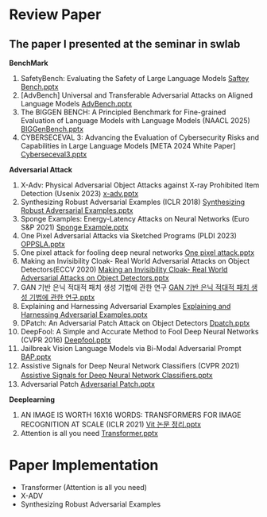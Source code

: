 # Review Paper  
## The paper I presented at the seminar in swlab

**BenchMark**  
1. SafetyBench: Evaluating the Safety of Large Language Models [Saftey Bench.pptx](https://github.com/user-attachments/files/19964069/Saftey.Bench.pptx)
2. [AdvBench] Universal and Transferable Adversarial Attacks on Aligned Language Models [AdvBench.pptx](https://github.com/user-attachments/files/19964044/AdvBench.pptx)
3. The BIGGEN BENCH: A Principled Benchmark for Fine-grained Evaluation of Language Models with Language Models (NAACL 2025) [BIGGenBench.pptx](https://github.com/user-attachments/files/20094982/BIGGenBench.pptx)
4. CYBERSECEVAL 3: Advancing the Evaluation of Cybersecurity Risks and Capabilities in Large Language Models [META 2024 White Paper] [Cyberseceval3.pptx](https://github.com/user-attachments/files/20095000/Cyberseceval3.pptx)


**Adversarial Attack**
1. X-Adv: Physical Adversarial Object Attacks against X-ray Prohibited Item Detection (Usenix 2023) [x-adv.pptx](https://github.com/user-attachments/files/19964074/x-adv.pptx)  
2. Synthesizing Robust Adversarial Examples (ICLR 2018) [Synthesizing Robust Adversarial Examples.pptx](https://github.com/user-attachments/files/19964071/Synthesizing.Robust.Adversarial.Examples.pptx)  
3. Sponge Examples: Energy-Latency Attacks on Neural Networks (Euro S&P 2021) [Sponge Example.pptx](https://github.com/user-attachments/files/19964070/Sponge.Example.pptx)  
4. One Pixel Adversarial Attacks via Sketched Programs (PLDI 2023) [OPPSLA.pptx](https://github.com/user-attachments/files/19964068/OPPSLA.pptx)  
5. One pixel attack for fooling deep neural networks [One pixel attack.pptx](https://github.com/user-attachments/files/19964067/One.pixel.attack.pptx)  
6. Making an Invisibility Cloak- Real World Adversarial Attacks on Object Detectors(ECCV 2020) [Making an Invisibility Cloak- Real World Adversarial Attacks on Object Detectors.pptx](https://github.com/user-attachments/files/19964063/Making.an.Invisibility.Cloak-.Real.World.Adversarial.Attacks.on.Object.Detectors.pptx)  
7. GAN 기반 은닉 적대적 패치 생성 기법에 관한 연구 [GAN 기반 은닉 적대적 패치 생성 기법에 관한 연구.pptx](https://github.com/user-attachments/files/19964060/GAN.pptx)  
8. Explaining and Harnessing Adversarial Examples [Explaining and Harnessing Adversarial Examples.pptx](https://github.com/user-attachments/files/19964056/Explaining.and.Harnessing.Adversarial.Examples.pptx)  
9. DPatch: An Adversarial Patch Attack on Object Detectors [Dpatch.pptx](https://github.com/user-attachments/files/19964054/Dpatch.pptx)  
10. DeepFool: A Simple and Accurate Method to Fool Deep Neural Networks (CVPR 2016) [Deepfool.pptx](https://github.com/user-attachments/files/19964050/Deepfool.pptx)  
11. Jailbreak Vision Language Models via Bi-Modal Adversarial Prompt [BAP.pptx](https://github.com/user-attachments/files/19964049/BAP.pptx)  
12. Assistive Signals for Deep Neural Network Classiﬁers (CVPR 2021) [Assistive Signals for Deep Neural Network Classiﬁers.pptx](https://github.com/user-attachments/files/19964048/Assistive.Signals.for.Deep.Neural.Network.Classi.ers.pptx)
13. Adversarial Patch [Adversarial Patch.pptx](https://github.com/user-attachments/files/19964046/Adversarial.Patch.pptx)  

**Deeplearning**  
1. AN IMAGE IS WORTH 16X16 WORDS: TRANSFORMERS FOR IMAGE RECOGNITION AT SCALE (ICLR 2021) [Vit 논문 정리.pptx](https://github.com/user-attachments/files/19964073/Vit.pptx)   
2. Attention is all you need [Transformer.pptx](https://github.com/user-attachments/files/19964072/Transformer.pptx)

# Paper Implementation    
- Transformer (Attention is all you need)
- X-ADV
- Synthesizing Robust Adversarial Examples

